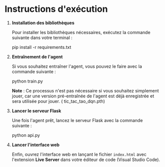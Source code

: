 Instructions d'exécution
=========================

1. **Installation des bibliothèques**

   Pour installer les bibliothèques nécessaires, exécutez la commande suivante dans votre terminal :

 
      pip install -r requirements.txt

2. **Entraînement de l'agent**

   Si vous souhaitez entraîner l'agent, vous pouvez le faire avec la commande suivante :

      python train.py

   **Note** : Ce processus n'est pas nécessaire si vous souhaitez simplement jouer, car une version pré-entraînée de l'agent est déjà enregistrée et sera utilisée pour jouer. ( tic_tac_tao_dqn.pth)

3. **Lancer le serveur Flask**

   Une fois l'agent prêt, lancez le serveur Flask avec la commande suivante :

 
      python api.py

4. **Lancer l'interface web**

   Enfin, ouvrez l'interface web en lançant le fichier `index.html` avec l'extension **Live Server** dans votre éditeur de code (Visual Studio Code).

